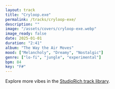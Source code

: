 ```yaml
---
layout: track
title: "Cryloop.exe"
permalink: /tracks/cryloop-exe/
description: ""
image: "/assets/covers/cryloop-exe.webp"
image_ready: false
date: 2025-01-01
duration: "2:41"
album: "The Way the Air Moves"
mood: ["Melancholy", "Dreamy", "Nostalgic"]
genre: ["lo-fi", "jungle", "experimental"]
bpm: 84
key: "F#"
---
```


Explore more vibes in the [StudioRich track library](/tracks/).
